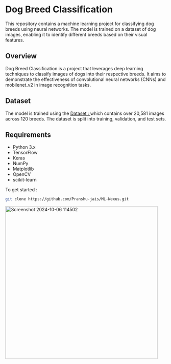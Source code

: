 # Dog Breed Classification

This repository contains a machine learning project for classifying dog breeds using neural networks. The model is trained on a dataset of dog images, enabling it to identify different breeds based on their visual features.


## Overview

Dog Breed Classification is a project that leverages deep learning techniques to classify images of dogs into their respective breeds. It aims to demonstrate the effectiveness of convolutional neural networks (CNNs) and mobilenet_v2 in image recognition tasks.

## Dataset

The model is trained using the [Dataset : ](https://www.kaggle.com/c/dog-breed-identification/data) which contains over 20,581 images across 120 breeds. The dataset is split into training, validation, and test sets.

## Requirements

- Python 3.x
- TensorFlow
- Keras
- NumPy
- Matplotlib
- OpenCV
- scikit-learn

To get started :

```bash
git clone https://github.com/Pranshu-jais/ML-Nexus.git
```





<img width="477" alt="Screenshot 2024-10-06 114502" src="https://github.com/user-attachments/assets/6bc04866-fecd-434b-9e8b-df6daf1ffc76">
